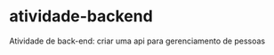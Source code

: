 # atividade-backend
Atividade de back-end: criar uma api para gerenciamento de pessoas

<!-- integrantes:

Ynara Ferreira - 01674673
Débora Vitória - 01634436 -->